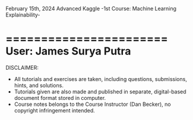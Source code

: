 February 15th, 2024
Advanced Kaggle
-1st Course: Machine Learning Explainability-

=======================
User: James Surya Putra
=======================

DISCLAIMER:
- All tutorials and exercises are taken, including questions, submissions, hints, and solutions.
- Tutorials given are also made and published in separate, digital-based document format stored in computer.
- Course notes belongs to the Course Instructor (Dan Becker), no copyright infringement intended.
